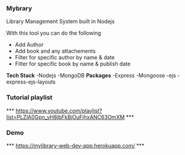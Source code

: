 ### Mybrary
Library Management System built in Nodejs

With this tool you can do the following
- Add Author
- Add book and any attachements
- Filter for specific author by name & date
- Filter for specific book by name & publish date

**Tech Stack** 
-Nodejs
-MongoDB
**Packages**
-Express
-Mongoose
-ejs
-express-ejs-layouts

### Tutorial playlist
*** https://www.youtube.com/playlist?list=PLZlA0Gpn_vH8jbFkBjOuFjhxANC63OmXM ***

### Demo
 *** https://mylibrary-web-dev-app.herokuapp.com/ ***
